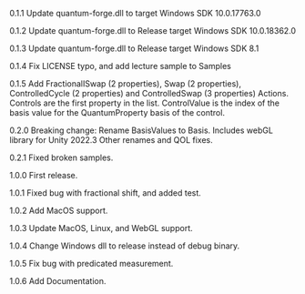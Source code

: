 0.1.1 Update quantum-forge.dll to target Windows SDK 10.0.17763.0

0.1.2 Update quantum-forge.dll to Release target Windows SDK 10.0.18362.0

0.1.3 Update quantum-forge.dll to Release target Windows SDK 8.1

0.1.4 Fix LICENSE typo, and add lecture sample to Samples

0.1.5 Add FractionalISwap (2 properties), Swap (2 properties), ControlledCycle (2 properties) and ControlledSwap (3 properties) Actions. Controls are the first property in the list. ControlValue is the index of the basis value for the QuantumProperty basis of the control.

0.2.0 Breaking change: Rename BasisValues to Basis.
    Includes webGL library for Unity 2022.3
    Other renames and QOL fixes.

0.2.1 Fixed broken samples.

1.0.0 First release.

1.0.1 Fixed bug with fractional shift, and added test.

1.0.2 Add MacOS support.

1.0.3 Update MacOS, Linux, and WebGL support.

1.0.4 Change Windows dll to release instead of debug binary.

1.0.5 Fix bug with predicated measurement.

1.0.6 Add Documentation.